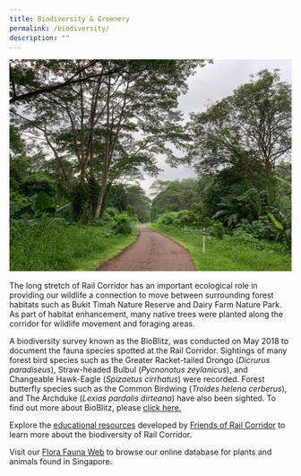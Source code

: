 ```yaml
---
title: Biodiversity & Greenery
permalink: /biodiversity/
description: ""
---
```

![rail corridor greenery](/images/RC%20Central/Central_path4_IMG-20210521-WA0011.jpg)

The long stretch of Rail Corridor has an important ecological role in providing our wildlife a connection to move between surrounding forest habitats such as Bukit Timah Nature Reserve and Dairy Farm Nature Park. As part of habitat enhancement, many native trees were planted along the corridor for wildlife movement and foraging areas. 

A biodiversity survey known as the BioBlitz, was conducted on May 2018 to document the fauna species spotted at the Rail Corridor. Sightings of many forest bird species such as the Greater Racket-tailed Drongo (_Dicrurus paradiseus_), Straw-headed Bulbul (_Pycnonotus zeylanicus_), and Changeable Hawk-Eagle (*Spizaetus cirrhatus*) were recorded. Forest butterfly species such as the Common Birdwing (_Troides_ _helena_ _cerberus_), and The Archduke (_Lexias pardalis dirteana_) have also been sighted. To find out more about BioBlitz, please [click here.](https://www.nparks.gov.sg/biodiversity/community-in-nature-initiative/bioblitz)

Explore the [educational resources](https://nparks-test1-staging.netlify.app/resource/education-resources/permalink) developed by [Friends of Rail Corridor](https://nparks-test1-staging.netlify.app/our-rail-corridor/friends/) to learn more about the biodiversity of Rail Corridor. 


Visit our [Flora Fauna Web](https://www.nparks.gov.sg/florafaunaweb) to browse our online database for plants and animals found in Singapore.